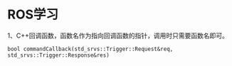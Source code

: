 # ROS学习

1、C++回调函数，函数名作为指向回调函数的指针，调用时只需要函数名即可。

```
bool commandCallback(std_srvs::Trigger::Request&req, std_srvs::Trigger::Response&res)
```
